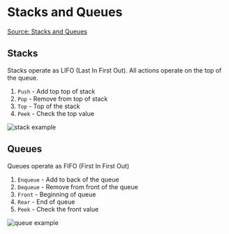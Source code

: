 # Stacks and Queues

[Source: Stacks and Queues](https://codefellows.github.io/common_curriculum/data_structures_and_algorithms/Code_401/class-10/resources/stacks_and_queues.html)

## Stacks

Stacks operate as LIFO (Last In First Out). All actions operate on the top of the queue.

1. `Push` - Add top top of stack
2. `Pop` - Remove from top of stack
3. `Top` - Top of the stack
4. `Peek` - Check the top value

![stack example](https://codefellows.github.io/common_curriculum/data_structures_and_algorithms/Code_401/class-10/resources/images/stack1.PNG)

## Queues

Queues operate as FIFO (First In First Out)

1. `Enqueue` - Add to back of the queue
2. `Dequeue` - Remove from front of the queue
3. `Front` - Beginning of queue
4. `Rear` - End of queue
5. `Peek` - Check the front value

![queue example](https://codefellows.github.io/common_curriculum/data_structures_and_algorithms/Code_401/class-10/resources/images/Queue.PNG)